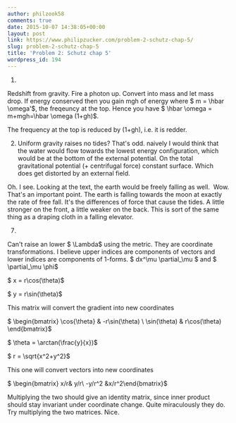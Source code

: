 ```yaml
---
author: philzook58
comments: true
date: 2015-10-07 14:38:05+00:00
layout: post
link: https://www.philipzucker.com/problem-2-schutz-chap-5/
slug: problem-2-schutz-chap-5
title: 'Problem 2: Schutz chap 5'
wordpress_id: 194
---
```


1.

Redshift from gravity. Fire a photon up. Convert into mass and let mass drop. If energy conserved then you gain mgh of energy where $ m = \hbar \omega'$, the freqeuncy at the top. Hence you have $ \hbar \omega = m+mgh=\hbar \omega (1+gh)$.

The frequency at the top is reduced by (1+gh), i.e. it is redder.

2. Uniform gravity raises no tides? That's odd. naively I would think that the water would flow towards the lowest energy configuration, which would be at the bottom of the external potential. On the total gravitational potential (+ centrifugal force) constant surface. Which does get distorted by an external field.

Oh. I see. Looking at the text, the earth would be freely falling as well.  Wow. That's an important point. The earth is falling towards the moon at exactly the rate of free fall. It's the differences of force that cause the tides. A little stronger on the front, a little weaker on the back. This is sort of the same thing as a draping cloth in a falling elevator.

7.

Can't raise an lower $ \Lambda$ using the metric. They are coordinate transformations. I believe upper indices are components of vectors and lower indices are components of 1-forms. $ dx^\mu \partial_\mu $ and $ \partial_\mu \phi$

$ x = r\cos(\theta)$

$ y = r\sin(\theta)$

This matrix will convert the gradient into new coordinates

$ \begin{bmatrix} \cos{\theta} & -r\sin(\theta) \\ \sin(\theta) & r\cos(\theta) \end{bmatrix}$

$ \theta = \arctan(\frac{y}{x})$

$ r = \sqrt{x^2+y^2}$

This one will convert vectors into new coordinates

$ \begin{bmatrix} x/r& y/r\\ -y/r^2 &x/r^2\end{bmatrix}$

Multiplying the two should give an identity matrix, since inner product should stay invariant under coordinate change. Quite miraculously they do. Try multiplying the two matrices. Nice.


